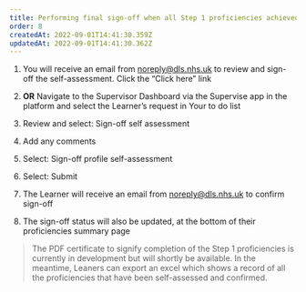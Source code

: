 ```yaml
---
title: Performing final sign-off when all Step 1 proficiencies achieved by Learner
order: 8
createdAt: 2022-09-01T14:41:30.359Z
updatedAt: 2022-09-01T14:41:30.362Z
---
```

1. You will receive an email from noreply@dls.nhs.uk to review and sign-off the self-assessment. Click the “Click here” link​

2. **​OR** Navigate to the Supervisor Dashboard via the Supervise app in the platform and select the Learner’s request in Your to do list​

3. Review and select: Sign-off self assessment​

4. Add any comments​

5. Select: Sign-off ​profile self-assessment​

6. Select: Submit​

7. The Learner will receive an email from noreply@dls.nhs.uk to confirm sign-off​

8. ​The sign-off status will also be updated, at the bottom of their proficiencies summary page​

> The PDF certificate to signify completion of the Step 1 proficiencies is currently in development but will shortly be available. In the meantime, Leaners can export an excel which shows a record of all the proficiencies that have been self-assessed and confirmed.​
